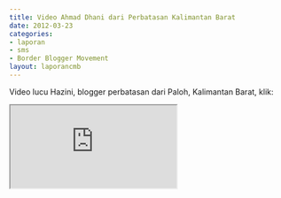 ```yaml
---
title: Video Ahmad Dhani dari Perbatasan Kalimantan Barat
date: 2012-03-23
categories:
- laporan
- sms
- Border Blogger Movement
layout: laporancmb
---
```


Video lucu Hazini, blogger perbatasan dari Paloh, Kalimantan Barat, klik: 
<div class="embed-responsive embed-responsive-16by9"><iframe class="embed-responsive-item" src="http://www.youtube.com/watch?v=NZxivz-FoJM&feature=youtube_gdata_player"></iframe></div>

